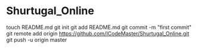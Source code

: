 Shurtugal_Online
================
touch README.md
git init
git add README.md
git commit -m "first commit"
git remote add origin https://github.com/ICodeMaster/Shurtugal_Online.git
git push -u origin master
